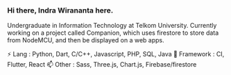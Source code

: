 ### Hi there, Indra Wirananta here.

Undergraduate in Information Technology at Telkom University.
Currently working on a project called Companion, which uses firestore to store data from NodeMCU, and then be displayed on a web apps.


⚡  Lang : Python, Dart, C/C++, Javascript, PHP, SQL, Java
🌱  Framework : CI, Flutter, React
 📫 Other : Sass, Three.js, Chart.js, Firebase/firestore



<!--
**IndraWirananta/IndraWirananta** is a ✨ _special_ ✨ repository because its `README.md` (this file) appears on your GitHub profile.

Here are some ideas to get you started:

- 🔭 I’m currently working on ...
- 🌱 I’m currently learning ...
- 👯 I’m looking to collaborate on ...
- 🤔 I’m looking for help with ...
- 💬 Ask me about ...
- 📫 How to reach me: ...
- 😄 Pronouns: ...
- ⚡ Fun fact: ...
-->
